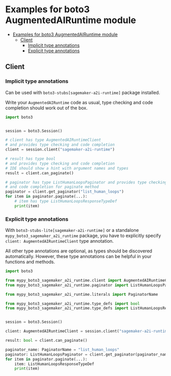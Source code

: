<a id="examples-for-boto3-augmentedairuntime-module"></a>

# Examples for boto3 AugmentedAIRuntime module

- [Examples for boto3 AugmentedAIRuntime module](#examples-for-boto3-augmentedairuntime-module)
  - [Client](#client)
    - [Implicit type annotations](#implicit-type-annotations)
    - [Explicit type annotations](#explicit-type-annotations)

<a id="client"></a>

## Client

<a id="implicit-type-annotations"></a>

### Implicit type annotations

Can be used with `boto3-stubs[sagemaker-a2i-runtime]` package installed.

Write your `AugmentedAIRuntime` code as usual, type checking and code
completion should work out of the box.

```python
import boto3


session = boto3.Session()

# client has type AugmentedAIRuntimeClient
# and provides type checking and code completion
client = session.client("sagemaker-a2i-runtime")

# result has type bool
# and provides type checking and code completion
# IDE should show a hint with argument names and types
result = client.can_paginate()

# paginator has type ListHumanLoopsPaginator and provides type checking
# and code completion for paginate method
paginator = client.get_paginator("list_human_loops")
for item in paginator.paginate(...):
    # item has type ListHumanLoopsResponseTypeDef
    print(item)
```

<a id="explicit-type-annotations"></a>

### Explicit type annotations

With `boto3-stubs-lite[sagemaker-a2i-runtime]` or a standalone
`mypy_boto3_sagemaker_a2i_runtime` package, you have to explicitly specify
`client: AugmentedAIRuntimeClient` type annotation.

All other type annotations are optional, as types should be discovered
automatically. However, these type annotations can be helpful in your functions
and methods.

```python
import boto3

from mypy_boto3_sagemaker_a2i_runtime.client import AugmentedAIRuntimeClient
from mypy_boto3_sagemaker_a2i_runtime.paginator import ListHumanLoopsPaginator

from mypy_boto3_sagemaker_a2i_runtime.literals import PaginatorName

from mypy_boto3_sagemaker_a2i_runtime.type_defs import bool
from mypy_boto3_sagemaker_a2i_runtime.type_defs import ListHumanLoopsResponseTypeDef


session = boto3.Session()

client: AugmentedAIRuntimeClient = session.client("sagemaker-a2i-runtime")

result: bool = client.can_paginate()

paginator_name: PaginatorName = "list_human_loops"
paginator: ListHumanLoopsPaginator = client.get_paginator(paginator_name)
for item in paginator.paginate(...):
    item: ListHumanLoopsResponseTypeDef
    print(item)
```
